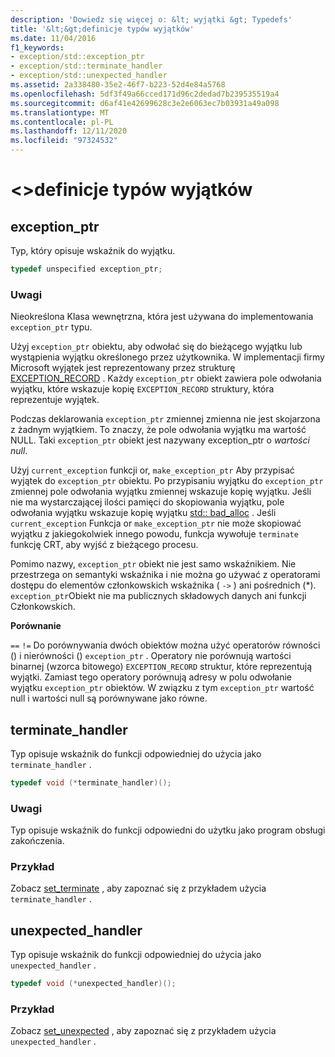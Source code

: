 ```yaml
---
description: 'Dowiedz się więcej o: &lt; wyjątki &gt; Typedefs'
title: '&lt;&gt;definicje typów wyjątków'
ms.date: 11/04/2016
f1_keywords:
- exception/std::exception_ptr
- exception/std::terminate_handler
- exception/std::unexpected_handler
ms.assetid: 2a338480-35e2-46f7-b223-52d4e84a5768
ms.openlocfilehash: 5df3f49a66cced171d96c2dedad7b239535519a4
ms.sourcegitcommit: d6af41e42699628c3e2e6063ec7b03931a49a098
ms.translationtype: MT
ms.contentlocale: pl-PL
ms.lasthandoff: 12/11/2020
ms.locfileid: "97324532"
---
```

# <a name="ltexceptiongt-typedefs"></a>&lt;&gt;definicje typów wyjątków

## <a name="exception_ptr"></a><a name="exception_ptr"></a> exception_ptr

Typ, który opisuje wskaźnik do wyjątku.

```cpp
typedef unspecified exception_ptr;
```

### <a name="remarks"></a>Uwagi

Nieokreślona Klasa wewnętrzna, która jest używana do implementowania `exception_ptr` typu.

Użyj `exception_ptr` obiektu, aby odwołać się do bieżącego wyjątku lub wystąpienia wyjątku określonego przez użytkownika. W implementacji firmy Microsoft wyjątek jest reprezentowany przez strukturę [EXCEPTION_RECORD](/windows/win32/api/winnt/ns-winnt-exception_record) . Każdy `exception_ptr` obiekt zawiera pole odwołania wyjątku, które wskazuje kopię `EXCEPTION_RECORD` struktury, która reprezentuje wyjątek.

Podczas deklarowania `exception_ptr` zmiennej zmienna nie jest skojarzona z żadnym wyjątkiem. To znaczy, że pole odwołania wyjątku ma wartość NULL. Taki `exception_ptr` obiekt jest nazywany exception_ptr o *wartości null*.

Użyj `current_exception` funkcji or, `make_exception_ptr` Aby przypisać wyjątek do `exception_ptr` obiektu. Po przypisaniu wyjątku do `exception_ptr` zmiennej pole odwołania wyjątku zmiennej wskazuje kopię wyjątku. Jeśli nie ma wystarczającej ilości pamięci do skopiowania wyjątku, pole odwołania wyjątku wskazuje kopię wyjątku [std:: bad_alloc](../standard-library/bad-alloc-class.md) . Jeśli `current_exception` Funkcja or `make_exception_ptr` nie może skopiować wyjątku z jakiegokolwiek innego powodu, funkcja wywołuje `terminate` funkcję CRT, aby wyjść z bieżącego procesu.

Pomimo nazwy, `exception_ptr` obiekt nie jest samo wskaźnikiem. Nie przestrzega on semantyki wskaźnika i nie można go używać z operatorami dostępu do elementów członkowskich wskaźnika ( `->` ) ani pośrednich (*). `exception_ptr`Obiekt nie ma publicznych składowych danych ani funkcji Członkowskich.

**Porównanie**

`==` `!=` Do porównywania dwóch obiektów można użyć operatorów równości () i nierówności () `exception_ptr` . Operatory nie porównują wartości binarnej (wzorca bitowego) `EXCEPTION_RECORD` struktur, które reprezentują wyjątki. Zamiast tego operatory porównują adresy w polu odwołanie wyjątku `exception_ptr` obiektów. W związku z tym `exception_ptr` wartość null i wartości null są porównywane jako równe.

## <a name="terminate_handler"></a><a name="terminate_handler"></a> terminate_handler

Typ opisuje wskaźnik do funkcji odpowiedniej do użycia jako `terminate_handler` .

```cpp
typedef void (*terminate_handler)();
```

### <a name="remarks"></a>Uwagi

Typ opisuje wskaźnik do funkcji odpowiedni do użytku jako program obsługi zakończenia.

### <a name="example"></a>Przykład

Zobacz [set_terminate](../standard-library/exception-functions.md#set_terminate) , aby zapoznać się z przykładem użycia `terminate_handler` .

## <a name="unexpected_handler"></a><a name="unexpected_handler"></a> unexpected_handler

Typ opisuje wskaźnik do funkcji odpowiedniej do użycia jako `unexpected_handler` .

```cpp
typedef void (*unexpected_handler)();
```

### <a name="example"></a>Przykład

Zobacz [set_unexpected](../standard-library/exception-functions.md#set_unexpected) , aby zapoznać się z przykładem użycia `unexpected_handler` .
